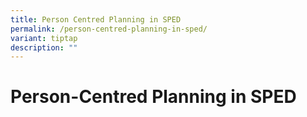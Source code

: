 ```yaml
---
title: Person Centred Planning in SPED
permalink: /person-centred-planning-in-sped/
variant: tiptap
description: ""
---
```

<h1>Person-Centred Planning in SPED</h1>
<p></p>
<p></p>
<p></p>